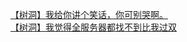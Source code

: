 [【树洞】我给你讲个笑话，你可别哭啊。](http://tieba.baidu.com/p/4156061527?see_lz=1&pn=)   
[【树洞】我觉得全服务器都找不到比我过双](http://tieba.baidu.com/p/4156026234?see_lz=1&pn=)   
